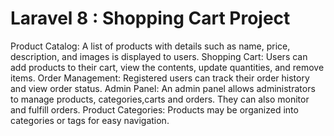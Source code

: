 # Laravel 8 : Shopping Cart Project
Product Catalog: A list of products with details such as name, price, description, and images is displayed to users.
Shopping Cart: Users can add products to their cart, view the contents, update quantities, and remove items.
Order Management: Registered users can track their order history and view order status.
Admin Panel: An admin panel allows administrators to manage products, categories,carts and orders. They can also monitor and fulfill orders.
Product Categories: Products may be organized into categories or tags for easy navigation.
